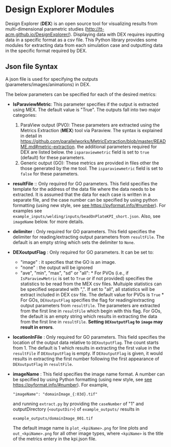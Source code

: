 Design Explorer Modules
=======================

Design Explorer (**DEX**) is an open source tool for visualizing results from multi-dimensional parametric studies (<http://tt-acm.github.io/DesignExplorer/>). Displaying data with DEX requires inputting data in a specific format as a csv file. This Python library provides some modules for extracting data from each simulation case and outputting data in the specific format required by DEX.

Json file Syntax
----------------

A json file is used for specifying the outputs (parameters/images/animations) in DEX.

The below parameters can be specified for each of the desired metrics:

-   **IsParaviewMetric**: This parameter specifies if the output is extracted using MEX. The default value is "True". The outputs fall into two major categories:
    1.  ParaView output (PVO): These parameters are extracted using the Metrics Extraction (**MEX**) tool via Paraview. The syntax is explained in detail in <https://github.com/parallelworks/MetricExtraction/blob/master/README.md#metric-extraction>. the additional parameters required for DEX are listed below. the `isparaviewmetric` field is set to `true` (default) for these parameters.
    2.  Generic output (GO): These metrics are provided in files other the those generated by the me tool. The `isparaviewmetric` field is set to `false` for these parameters.
-   **resultFile** :: Only required for GO parameters. This field specifies the template for the address of the data file where the data needs to be extracted. It is assumed that the data for each case is written in a separate file, and the case number can be specified by using python formatting (using new style, see [see <https://pyformat.info/#number>](https://pyformat.info/#number)). For examples see `example_inputs/welding/inputs/beadOnPlateKPI_short.json`. Also, see `imageName` below. for more details.
-   **delimiter** : Only required for GO parameters. This field specifies the delimiter for reading/extracting output parameters from `resultFile`. The default is an empty string which sets the delimiter to `None`.
-   **DEXoutputFlag** : Only required for GO parameters. It can be set to:
    -   "image" : it specifies that the GO is an image.
    -   "none" : the output will be ignored
    -   "ave", "min", "max", "sd" or "all": \* For PVOs (i.e., if `IsParaviewMetric` is set to `True` or if not provided) specifies the statistics to be read from the MEX csv files. Multuiple statistics can be specified separated with ",". If set to "all", all statistics will be extract included in DEX csv file. The default value for PVOs is `True` \* For GOs, `DEXoutputFlag` specifies the flag for reading/extracting output parameters from `resultFile`. The parameters are extracted from the first line in `resultFile` which begin with this flag. For GOs, the default is an empty string which results in extracting the data from the first line in `resultFile`. **Setting `DEXoutputFlag` to `image` may result in errors**.
-   **locationInFile** : Only required for GO parameters. This field specifies the location of the output data relative to `DEXoutputFlag`. The count starts from 1. The default is 1 which results in extracting the first value in the `resultFile` if `DEXoutputFlag` is empty. If `DEXoutputFlag` is given, it would results in extracting the first number following the first appearance of `DEXoutputFlag` in `resultFile`.
-   **imageName** : This field specifies the image name format. A number can be specified by using Python formatting (using new style, see [see <https://pyformat.info/#number>](https://pyformat.info/#number)). For example,

    ``` example
    "imageName": "domainImage_{:03d}.tif"
    ```

    and running `extract.py` by providing the `caseNumber` of "1" and outputDirectory (`<outputDir>`) of `example_outputs/` results in

    ``` example
    example_outputs/domainImage_001.tif
    ```

    The default image name is `plot_<kpiName>.png` for line plots and `out_<kpiName>.png` for all other image types, where `<kpiName>` is the title of the metrics entery in the kpi.json file.
